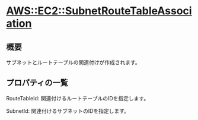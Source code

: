# [AWS::EC2::SubnetRouteTableAssociation](https://docs.aws.amazon.com/ja_jp/AWSCloudFormation/latest/UserGuide/aws-resource-ec2-subnetroutetableassociation.html)

## 概要
サブネットとルートテーブルの関連付けが作成されます。

## プロパティの一覧
RouteTableId: 関連付けるルートテーブルのIDを指定します。

SubnetId: 関連付けるサブネットのIDを指定します。